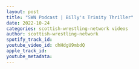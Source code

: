 ```yaml
---
layout: post
title: "SWN Podcast | Billy's Trinity Thriller"
date: 2022-10-24
categories: scottish-wrestling-network videos
author: scottish-wrestling-network
spotify_track_id: 
youtube_video_id: dhHdgU9mbdQ
apple_track_id: 
youtube_metadata: 
---
```

